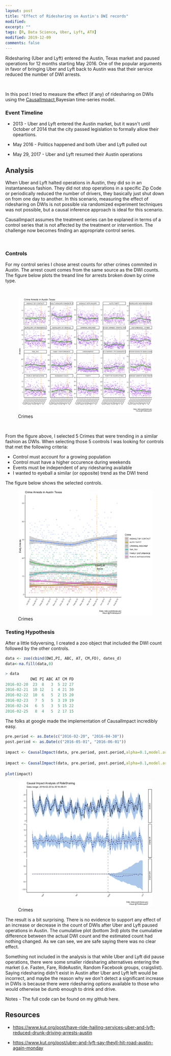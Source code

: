 ```yaml
---
layout: post
title: "Effect of Ridesharing on Austin's DWI records"
modified:
excerpt: ""
tags: [R, Data Science, Uber, Lyft, ATX]
modified: 2019-12-09
comments: false
---
```


Ridesharing (Uber and Lyft) entered the Austin, Texas market and paused operations for 12 months starting May 2016. One of the popular arguments in favor of bringing Uber and Lyft back to Austin was that their service reduced the number of DWI arrests.

<p><br></p>

In this post I tried to measure the effect (if any) of ridesharing on DWIs using the <a href="https://github.com/google/CausalImpact" target="_blank"> CausalImpact </a> Bayesian time-series model.


### Event Timeline

* 2013 - Uber and Lyft entered the Austin market, but it wasn't until October of 2014 that the city passed legislation to formally allow their opeartions.

* May 2016 - Politics happened and both Uber and Lyft pulled out

* May 29, 2017 - Uber and Lyft resumed their Austin operations


## Analysis

When Uber and Lyft halted operations in Austin, they did so in an instantaneous fashion. They did not stop operations in a specific Zip Code or periodically reduced the number of drivers, they basically just shut down on from one day to another. In this scenario, measuring the effect of ridesharing on DWIs is not possible via randomized experiment techniques was not possible, but a causal inference approach is ideal for this scenario.

CausalImpact assumes the treatment series can be explaned in terms of a control series that is not affected by the treatment or intervention. The challenge now becomes finding an appropriate control series.

<p><br></p>

### Controls

For my control series I chose arrest counts for other crimes commited in Austin. The arrest count comes from the same source as the DWI counts. The figure below plots the treand line for arrests broken down by crime type.


<p><br></p>




<figure>
	<a href="/images/ridesharing_post/all_atx_crimes.png"><img src="/images/ridesharing_post/all_atx_crimes.png"></a>
	<figcaption> Crimes </figcaption>
</figure>

<p><br></p>


From the figure above, I selected 5 Crimes that were trending in a similar fashion as DWIs. When selecting those 5 controls I was looking for controls that met the following criteria:

* Control must account for a growing population
* Control must have a higher occurence during weekends
* Events must be independent of any ridesharing available
* I wanted to eyeball a similar (or opposite) trend as the DWI trend

The figure below shows the selected controls. 

<figure>
	<a href="/images/ridesharing_post/select_crimes.png"><img src="/images/ridesharing_post/select_crimes.png"></a>
	<figcaption> Crimes </figcaption>
</figure>

### Testing Hypothesis

After a little tidyversing, I created a zoo object that included the DWI count followed by the other controls.

```R
data <- zoo(cbind(DWI,PI, ABC, AT, CM,FD), dates_d)
data<-na.fill(data,0)
```

```R
> data
           DWI PI ABC AT CM FD
2016-02-20  23  8   3  5 22 27
2016-02-21  10 12   1  4 21 30
2016-02-22  10  6   5  2 15 20
2016-02-23   7  5   5  3 19 19
2016-02-24   6  5   3  5 15 22
2016-02-25   8  4   5  2 17 15

```

The folks at google made the implementation of CausalImpact incredibly easy. 

```R
pre.period <- as.Date(c("2016-02-20", "2016-04-30"))
post.period <- as.Date(c("2016-05-01", "2016-06-01"))

impact <- CausalImpact(data, pre.period, post.period,alpha=0.1,model.args = list(niter = 10000,nseasons = 7, season.duration = 1, prior.level.sd=0.1))

impact <- CausalImpact(data, pre.period, post.period,alpha=0.1,model.args = list(niter = 10000,nseasons = 7, season.duration = 1, prior.level.sd=0.1))

plot(impact)
```


<figure>
	<a href="/images/ridesharing_post/daily_causal_impact.png"><img src="/images/ridesharing_post/daily_causal_impact.png"></a>
	<figcaption> Crimes </figcaption>
</figure>


The result is a bit surprising. There is no evidence to support any effect of an increase or decrease in the count of DWIs after Uber and Lyft paused operations in Austin. The cumulative plot (bottom 3rd) plots the cumulative difference between the actual DWI count and the estimated count had nothing changed. As we can see, we are safe saying there was no clear effect.

Something not included in the analysis is that while Uber and Lyft did pause operations, there were some smaller ridesharing alternatives entering the market (i.e.  Fasten, Fare, RideAustin, Random Facebook groups, craigslist). Saying ridesharing didn't exist in Austin after Uber and Lyft left would be incorrect, and maybe the reason why we don't detect a significant increase in DWIs is because there were ridesharing options available to those who would otherwise be dumb enough to drink and drive.


Notes - The full code can be found on my github here.


## Resources

* https://www.kut.org/post/have-ride-hailing-services-uber-and-lyft-reduced-drunk-driving-arrests-austin

* https://www.kut.org/post/uber-and-lyft-say-theyll-hit-road-austin-again-monday
